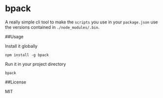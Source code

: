 # bpack

A really simple cli tool to make the `scripts` you use in your `package.json`
use the versions contained in `./node_modules/.bin`.

##Usage

Install it globally

```
npm install -g bpack
```

Run it in your project directory

```
bpack
```

##License

MIT
